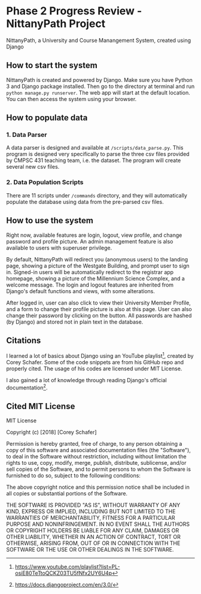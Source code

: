 # Phase 2 Progress Review - NittanyPath Project
NittanyPath, a University and Course Manangement System, created using Django

## How to start the system

NittanyPath is created and powered by Django. Make sure you have Python 3 and Django package installed. Then go to the directory at terminal and run `python manage.py runserver`. The web app will start at the default location. You can then access the system using your browser.

## How to populate data

### 1. Data Parser

A data parser is designed and available at `/scripts/data_parse.py`. This program is designed very specifically to parse the three csv files provided by CMPSC 431 teaching team, i.e. the dataset. The program will create several new csv files.

### 2. Data Population Scripts

There are 11 scripts under `/commands` directory, and they will automatically populate the database using data from the pre-parsed csv files.

## How to use the system

Right now, available features are login, logout, view profile, and change password and profile picture. An admin management feature is also available to users with superuser privilege.

By default, NittanyPath will redirect you (anonymous users) to the landing page, showing a picture of the Westgate Building, and prompt user to sign in. Signed-in users will be automatically redirect to the registrar app homepage, showing a picture of the Millennium Science Complex, and a welcome message. The login and logout features are inherited from Django's default functions and views, with some alterations.

After logged in, user can also click to view their University Member Profile, and a form to change their profile picture is also at this page. User can also change their password by clicking on the button. All passwords are hashed (by Django) and stored not in plain text in the database.

## Citations

I learned a lot of basics about Django using an YouTube playlist[^1], created by Corey Schafer. Some of the code snippets are from his GitHub repo and properly cited. The usage of his codes are licensed under MIT License.

I also gained a lot of knowledge through reading Django's official documentation[^2].

## Cited MIT License

MIT License

Copyright (c) [2018] [Corey Schafer]

Permission is hereby granted, free of charge, to any person obtaining a copy
of this software and associated documentation files (the "Software"), to deal
in the Software without restriction, including without limitation the rights
to use, copy, modify, merge, publish, distribute, sublicense, and/or sell
copies of the Software, and to permit persons to whom the Software is
furnished to do so, subject to the following conditions:

The above copyright notice and this permission notice shall be included in all
copies or substantial portions of the Software.

THE SOFTWARE IS PROVIDED "AS IS", WITHOUT WARRANTY OF ANY KIND, EXPRESS OR
IMPLIED, INCLUDING BUT NOT LIMITED TO THE WARRANTIES OF MERCHANTABILITY,
FITNESS FOR A PARTICULAR PURPOSE AND NONINFRINGEMENT. IN NO EVENT SHALL THE
AUTHORS OR COPYRIGHT HOLDERS BE LIABLE FOR ANY CLAIM, DAMAGES OR OTHER
LIABILITY, WHETHER IN AN ACTION OF CONTRACT, TORT OR OTHERWISE, ARISING FROM,
OUT OF OR IN CONNECTION WITH THE SOFTWARE OR THE USE OR OTHER DEALINGS IN THE
SOFTWARE.

[^1]: https://www.youtube.com/playlist?list=PL-osiE80TeTtoQCKZ03TU5fNfx2UY6U4p
[^2]: https://docs.djangoproject.com/en/3.0/